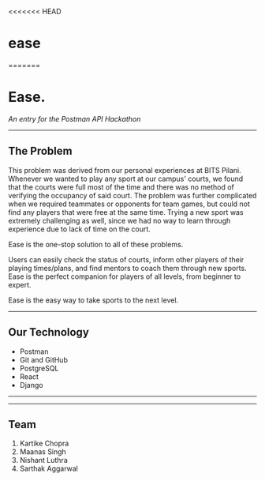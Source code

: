 <<<<<<< HEAD
# ease
=======
# **Ease.**

_An entry for the Postman API Hackathon_

---

## The Problem

This problem was derived from our personal experiences at BITS Pilani. Whenever we wanted to play any sport at our campus' courts, we found that the courts were full most of the time and there was no method of verifying the occupancy of said court. The problem was further complicated when we required teammates or opponents for team games, but could not find any players that were free at the same time. Trying a new sport was extremely challenging as well, since we had no way to learn through experience due to lack of time on the court.

Ease is the one-stop solution to all of these problems.

Users can easily check the status of courts, inform other players of their playing times/plans, and find mentors to coach them through new sports. Ease is the perfect companion for players of all levels, from beginner to expert.

Ease is the easy way to take sports to the next level.

---

## Our Technology

* Postman
* Git and GitHub
* PostgreSQL
* React
* Django

---



---

## Team
 
1. Kartike Chopra
2. Maanas Singh
3. Nishant Luthra
4. Sarthak Aggarwal
